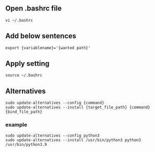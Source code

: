 ## Open .bashrc file
```
vi ~/.bashrc
```

## Add below sentences
```
export {variablename}='{wanted path}'
```

## Apply setting
```
source ~/.bashrc
```

## Alternatives
```
sudo update-alternatives --config {command}
sudo update-alternatives --install {target_file_path} {command} {bind_file_path}
```
### example
```
sudo update-alternatives --config python3
sudo update-alternatives --install /usr/bin/python3 python3 /usr/bin/python3.9
```
